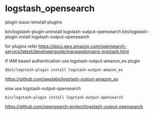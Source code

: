 # logstash_opensearch

plugin issue reinstall plugins 

bin/logstash-plugin uninstall logstash-output-opensearch
bin/logstash-plugin install logstash-output-opensearch


for plugins refer https://docs.aws.amazon.com/opensearch-service/latest/developerguide/managedomains-logstash.html

If IAM based authentication use logstash-output-amazon_es plugin
```
$bin/logstash-plugin install logstash-output-amazon_es
```
https://github.com/awslabs/logstash-output-amazon_es

else 
use logstash-output-opensearch
```
bin/logstash-plugin install logstash-output-opensearch
```
https://github.com/opensearch-project/logstash-output-opensearch
